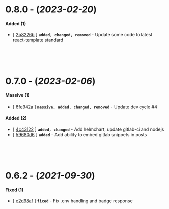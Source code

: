 
# 0.8.0 - (*2023-02-20*)

#### **Added (1)**
- [ [2b8226b](https://gitlab.codeopensrc.com/kc/website/-/commit/2b8226b) ] **`added, changed, removed`** - Update some code to latest react-template standard  

<br><br><br>

# 0.7.0 - (*2023-02-06*)

#### **Massive (1)**
- [ [6fe942a](https://gitlab.codeopensrc.com/kc/website/-/commit/6fe942a) ] **`massive, added, changed, removed`** - Update dev cycle [#4](https://gitlab.codeopensrc.com/kc/website/-/issues/4)  

#### **Added (2)**
- [ [4c43122](https://gitlab.codeopensrc.com/kc/website/-/commit/4c43122) ] **`added, changed`** - Add helmchart, update gitlab-ci and nodejs  
- [ [59680d6](https://gitlab.codeopensrc.com/kc/website/-/commit/59680d6) ] **`added`** - Add ability to embed gitlab snippets in posts  

<br><br><br>

# 0.6.2 - (*2021-09-30*)

#### **Fixed (1)**
- [ [e2d98af](https://gitlab.codeopensrc.com/kc/website/-/commit/e2d98af) ] **`fixed`** - Fix .env handling and badge response  

